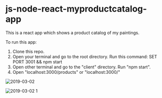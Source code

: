 # js-node-react-myproductcatalog-app
This is a react app which shows a product catalog of my paintings.

To run this app:
1. Clone this repo.
2. Open your terminal and go to the root directory. Run this command:
 SET PORT 3001 && npm start
3. Open other terminal and go to the "client" directory. Run "npm start".
4. Open "localhost:3000/products" or "localhost:3000/"

![2019-03-02](https://user-images.githubusercontent.com/22983605/53671617-e9117e00-3c87-11e9-9ad7-05958325e559.png)

![2019-03-02 1](https://user-images.githubusercontent.com/22983605/53671623-ee6ec880-3c87-11e9-8692-5724439177e4.png)
